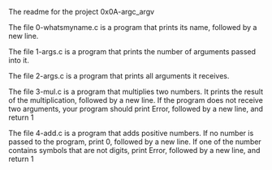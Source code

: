 The readme for the project 0x0A-argc_argv

The file 0-whatsmyname.c is a program that prints its name, followed by a new line.

The file 1-args.c is a program that prints the number of arguments passed into it.

The file 2-args.c is a program that prints all arguments it receives.

The file 3-mul.c is a program that multiplies two numbers. It prints the result of the multiplication, followed by a new line. If the program does not receive two arguments, your program should print Error, followed by a new line, and return 1

The file 4-add.c is a program that adds positive numbers. If no number is passed to the program, print 0, followed by a new line. If one of the number contains symbols that are not digits, print Error, followed by a new line, and return 1

